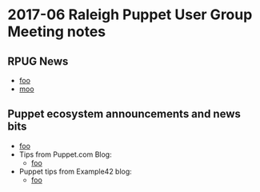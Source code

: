 # 2017-06 Raleigh Puppet User Group Meeting notes
## RPUG News
+ [foo](https://bar)
+ [moo](https://cow)

## Puppet ecosystem announcements and news bits
+ [foo](https://bar)
+ Tips from Puppet.com Blog:
    - [foo](https://bar)
+ Puppet tips from Example42 blog:
    - [foo](https://bar)

